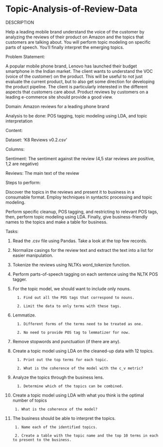 # Topic-Analysis-of-Review-Data

DESCRIPTION

Help a leading mobile brand understand the voice of the customer by analyzing the reviews of their product on Amazon and the topics that customers are talking about. 
You will perform topic modeling on specific parts of speech. You’ll finally interpret the emerging topics.  

Problem Statement: 

A popular mobile phone brand, Lenovo has launched their budget smartphone in the Indian market. The client wants to understand the VOC (voice of the customer) on the product. This will be useful to not just evaluate the current product, but to also get some direction for developing the product pipeline. The client is particularly interested in the different aspects that customers care about. Product reviews by customers on a leading e-commerce site should provide a good view.

Domain: Amazon reviews for a leading phone brand

Analysis to be done: POS tagging, topic modeling using LDA, and topic interpretation

Content: 

Dataset: ‘K8 Reviews v0.2.csv’

Columns:

Sentiment: The sentiment against the review (4,5 star reviews are positive, 1,2 are negative)

Reviews: The main text of the review

Steps to perform:

Discover the topics in the reviews and present it to business in a consumable format. Employ techniques in syntactic processing and topic modeling.

Perform specific cleanup, POS tagging, and restricting to relevant POS tags, then, perform topic modeling using LDA. Finally, give business-friendly names to the topics and make a table for business.

Tasks: 

1. Read the .csv file using Pandas. Take a look at the top few records.

2. Normalize casings for the review text and extract the text into a list for easier manipulation.

3. Tokenize the reviews using NLTKs word_tokenize function.

4. Perform parts-of-speech tagging on each sentence using the NLTK POS tagger.

5. For the topic model, we should  want to include only nouns.

         1. Find out all the POS tags that correspond to nouns.

         2. Limit the data to only terms with these tags.

6. Lemmatize. 

         1. Different forms of the terms need to be treated as one.

         2. No need to provide POS tag to lemmatizer for now.

7. Remove stopwords and punctuation (if there are any). 

8. Create a topic model using LDA on the cleaned-up data with 12 topics.

         1. Print out the top terms for each topic.

         2. What is the coherence of the model with the c_v metric?

9. Analyze the topics through the business lens.

         1. Determine which of the topics can be combined.

10. Create a topic model using LDA with what you think is the optimal number of topics

         1. What is the coherence of the model?

11. The business should be able to interpret the topics.

         1. Name each of the identified topics.

         2. Create a table with the topic name and the top 10 terms in each to present to the business.
